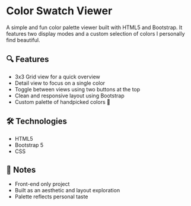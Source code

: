 # Color Swatch Viewer

<p>A simple and fun color palette viewer built with HTML5 and Bootstrap. It features two display modes and a custom selection of colors I personally find beautiful.</p>

## 🔍 Features
<ul>
  <li>3x3 Grid view for a quick overview</li>
  <li>Detail view to focus on a single color</li>
  <li>Toggle between views using two buttons at the top</li>
  <li>Clean and responsive layout using Bootstrap</li>
  <li>Custom palette of handpicked colors 💖</li>
</ul>

## 🛠️ Technologies
<ul>
  <li>HTML5</li>
  <li>Bootstrap 5</li>
  <li>CSS</li>
</ul>

## 📌 Notes
<ul>
  <li>Front-end only project</li>
  <li>Built as an aesthetic and layout exploration</li>
  <li>Palette reflects personal taste</li>
</ul>
